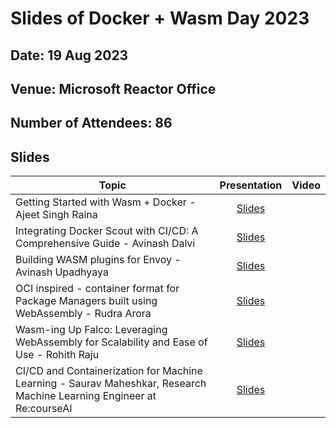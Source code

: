 # Slides of Docker + Wasm Day 2023

## Date: 19 Aug 2023
## Venue: Microsoft Reactor Office
## Number of Attendees: 86

## Slides


| Topic        | Presentation          | Video  |
| ------------- |:-------------:| -----:|
| Getting Started with Wasm + Docker - Ajeet Singh Raina | [Slides](https://github.com/collabnix/dockerbangalore/blob/master/slides/19thAug-DockerWasmDay-MicrosoftReactor/Wasm_Meetup_Day.pdf)| | <br>(https://docs.google.com/presentation/d/15mCnhs4iPYGv1NCTcOHn_pPYNjGHSp-prdKSgUjKuFE/edit?usp=sharing) |  |
| Integrating Docker Scout with CI/CD: A Comprehensive Guide - Avinash Dalvi |[Slides](https://github.com/collabnix/dockerbangalore/blob/master/slides/19thAug-DockerWasmDay-MicrosoftReactor/Docker-Scout-Integration-with-CICD.pdf)| | <br>
| Building WASM plugins for Envoy - Avinash Upadhyaya |[Slides]()| | <br>
| OCI inspired - container format for Package Managers built using WebAssembly - Rudra Arora | [Slides]()| | <br>
| Wasm-ing Up Falco: Leveraging WebAssembly for Scalability and Ease of Use - Rohith Raju | [Slides](https://github.com/collabnix/dockerbangalore/blob/master/slides/19thAug-DockerWasmDay-MicrosoftReactor/falco-wasm.pdf)| | <br>
|CI/CD and Containerization for Machine Learning - Saurav Maheshkar, Research Machine Learning Engineer at Re:courseAI | [Slides](https://github.com/collabnix/dockerbangalore/blob/master/slides/19thAug-DockerWasmDay-MicrosoftReactor/CI_CD_and_Containerization_for_Machine_Learning.pdf)| | <br>

